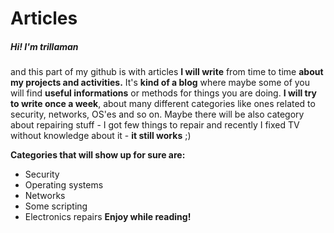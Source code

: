 # Articles

##### Hi! I'm **trillaman** 
and this part of my github is with articles **I will write** from time to time **about my projects and activities.**
It's **kind of a blog** where maybe some of you will find **useful informations** or methods for things you are doing.
**I will try to write once a week**, about many different categories like ones related to security, networks, OS'es and so on.
Maybe there will be also category about repairing stuff - I got few things to repair and recently I fixed TV without knowledge about it - **it still works** ;)

**Categories that will show up for sure are:**
* Security
* Operating systems
* Networks
* Some scripting
* Electronics repairs
**Enjoy while reading!**

